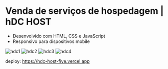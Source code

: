 # Venda de serviços de hospedagem | hDC HOST

- Desenvolvido com HTML, CSS e JavaScript
- Responsivo para dispositivos mobile

![hdc1](https://github.com/luan-marques/hdcHost/assets/116835778/c3a5af03-edfa-4885-aea4-cfeea64119f8)
![hdc2](https://github.com/luan-marques/hdcHost/assets/116835778/bdb7fe9a-4dbc-45f0-9fec-7a864193ab21)
![hdc3](https://github.com/luan-marques/hdcHost/assets/116835778/57c8a43b-343d-4187-b180-b6ac7eaf5c72)
![hdc4](https://github.com/luan-marques/hdcHost/assets/116835778/d30fe262-6fd9-4469-b898-2c76d611348e)


deploy: https://hdc-host-five.vercel.app

